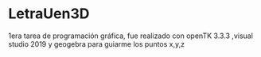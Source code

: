 # LetraUen3D
1era tarea de programación gráfica, fue realizado con openTK 3.3.3 ,visual studio 2019 y geogebra para guiarme los puntos x,y,z 
